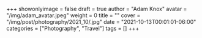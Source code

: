 +++
showonlyimage = false
draft = true
author = "Adam Knox"
avatar = "/img/adam_avatar.jpeg"
weight = 0
title = ""
cover = "/img/post/photography/2021_10/.jpg"
date = "2021-10-13T00:01:01-06:00"
categories = ["Photography", "Travel"]
tags = []
+++
<!--more-->
